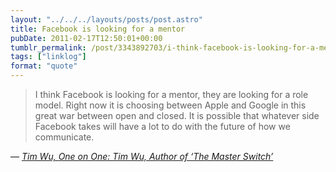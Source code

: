 ```yaml
---
layout: "../../../layouts/posts/post.astro"
title: Facebook is looking for a mentor
pubDate: 2011-02-17T12:50:01+00:00
tumblr_permalink: /post/3343892703/i-think-facebook-is-looking-for-a-mentor-they-are
tags: ["linklog"]
format: "quote"
---
```


> I think Facebook is looking for a mentor, they are looking for a role model. Right now it is choosing between Apple and Google in this great war between open and closed. It is possible that whatever side Facebook takes will have a lot to do with the future of how we communicate.

— <cite>[Tim Wu, _One on One: Tim Wu, Author of ‘The Master Switch’_](https://bits.blogs.nytimes.com/2010/11/14/one-on-one-tim-wu-author-of-the-master-switch/)</cite>
